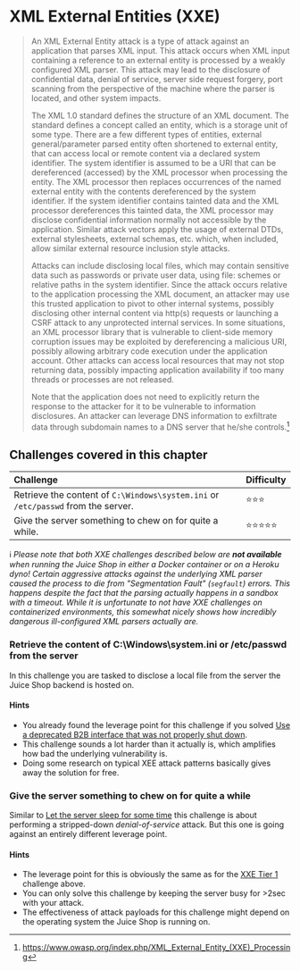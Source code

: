 # XML External Entities (XXE)

> An XML External Entity attack is a type of attack against an
> application that parses XML input. This attack occurs when XML input
> containing a reference to an external entity is processed by a weakly
> configured XML parser. This attack may lead to the disclosure of
> confidential data, denial of service, server side request forgery,
> port scanning from the perspective of the machine where the parser is
> located, and other system impacts.
>
> The XML 1.0 standard defines the structure of an XML document. The
> standard defines a concept called an entity, which is a storage unit
> of some type. There are a few different types of entities, external
> general/parameter parsed entity often shortened to external entity,
> that can access local or remote content via a declared system
> identifier. The system identifier is assumed to be a URI that can be
> dereferenced (accessed) by the XML processor when processing the
> entity. The XML processor then replaces occurrences of the named
> external entity with the contents dereferenced by the system
> identifier. If the system identifier contains tainted data and the XML
> processor dereferences this tainted data, the XML processor may
> disclose confidential information normally not accessible by the
> application. Similar attack vectors apply the usage of external DTDs,
> external stylesheets, external schemas, etc. which, when included,
> allow similar external resource inclusion style attacks.
>
> Attacks can include disclosing local files, which may contain
> sensitive data such as passwords or private user data, using file:
> schemes or relative paths in the system identifier. Since the attack
> occurs relative to the application processing the XML document, an
> attacker may use this trusted application to pivot to other internal
> systems, possibly disclosing other internal content via http(s)
> requests or launching a CSRF attack to any unprotected internal
> services. In some situations, an XML processor library that is
> vulnerable to client-side memory corruption issues may be exploited by
> dereferencing a malicious URI, possibly allowing arbitrary code
> execution under the application account. Other attacks can access
> local resources that may not stop returning data, possibly impacting
> application availability if too many threads or processes are not
> released.
>
> Note that the application does not need to explicitly return the
> response to the attacker for it to be vulnerable to information
> disclosures. An attacker can leverage DNS information to exfiltrate
> data through subdomain names to a DNS server that he/she controls.[^1]

## Challenges covered in this chapter

| Challenge                                                                         | Difficulty                     |
|:----------------------------------------------------------------------------------|:-------------------------------|
| Retrieve the content of `C:\Windows\system.ini` or `/etc/passwd` from the server. | :star::star::star:             |
| Give the server something to chew on for quite a while.                           | :star::star::star::star::star: |

:information_source: _Please note that both XXE challenges described below are
**not available** when running the Juice Shop in either a Docker
container or on a Heroku dyno! Certain aggressive attacks against the
underlying XML parser caused the process to die from "Segmentation
Fault" (`segfault`) errors. This happens despite the fact that the
parsing actually happens in a sandbox with a timeout. While it is
unfortunate to not have XXE challenges on containerized environments,
this somewhat nicely shows how incredibly dangerous ill-configured XML
parsers actually are._

### Retrieve the content of C:\Windows\system.ini or /etc/passwd from the server

In this challenge you are tasked to disclose a local file from the
server the Juice Shop backend is hosted on.

#### Hints

* You already found the leverage point for this challenge if you solved
  [Use a deprecated B2B interface that was not properly shut down](forgotten-content.md#use-a-deprecated-b2b-interface-that-was-not-properly-shut-down).
* This challenge sounds a lot harder than it actually is, which
  amplifies how bad the underlying vulnerability is.
* Doing some research on typical XEE attack patterns basically gives
  away the solution for free.

### Give the server something to chew on for quite a while

Similar to
[Let the server sleep for some time](injection.md#let-the-server-sleep-for-some-time)
this challenge is about performing a stripped-down _denial-of-service_
attack. But this one is going against an entirely different leverage
point.

#### Hints

* The leverage point for this is obviously the same as for the
  [XXE Tier 1](#retrieve-the-content-of-cwindowssystemini-or-etcpasswd-from-the-server)
  challenge above.
* You can only solve this challenge by keeping the server busy for >2sec
  with your attack.
* The effectiveness of attack payloads for this challenge might depend
  on the operating system the Juice Shop is running on.

[^1]: https://www.owasp.org/index.php/XML_External_Entity_(XXE)_Processing

